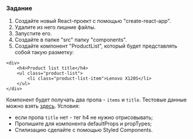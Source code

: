 ### Задание

1. Cоздайте новый React-проект с помощью "create-react-app".
2. Удалите из него лишние файлы.
3. Запустите его.
4. Создайте в папке "src" папку "components".
5. Создайте компонент "ProductList", который будет представлять собой такую разметку:
```
<div>
    <h4>Product list title</h4>
    <ul class="product-list">
        <li class="product-list-item">Lenovo X120S</li>
    </ul>
</div>
```
Компонент будет получать два пропа - `items` и `title`. Тестовые данные можно взять [здесь](productItems.json). Условия:
- если пропа `title` нет - тег h4 не нужно отрисовывать;
- Пропишите для компонента defaultProps и propTypes; 
- Стилизацию сделайте с помощью Styled Components.